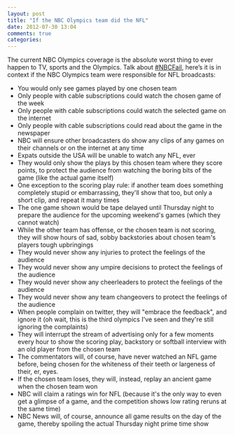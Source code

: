 ```yaml
---
layout: post
title: "If the NBC Olympics team did the NFL"
date: 2012-07-30 13:04
comments: true
categories: 
---
```


The current NBC Olympics coverage is the absolute worst thing to ever happen to TV, sports and the Olympics. Talk about [#NBCFail](https://twitter.com/#!/search/%23nbcfail), here’s it is in context if the NBC Olympics team were responsible for NFL broadcasts:

- You would only see games played by one chosen team
- Only people with cable subscriptions could watch the chosen game of the week
- Only people with cable subscriptions could watch the selected game on the internet
- Only people with cable subscriptions could read about the game in the newspaper
- NBC will ensure other broadcasters do show any clips of any games on their channels or on the internet at any time
- Expats outside the USA will be unable to watch any NFL, ever
- They would only show the plays by this chosen team where they score points, to protect the audience from watching the boring bits of the game (like the actual game itself)
- One exception to the scoring play rule: if another team does something completely stupid or embarrassing, they'll show that too, but only a short clip, and repeat it many times
- The one game shown would be tape delayed until Thursday night to prepare the audience for the upcoming weekend's games (which they cannot watch)
- While the other team has offense, or the chosen team is not scoring, they will show hours of sad, sobby backstories about chosen team's players tough upbringings
- They would never show any injuries to protect the feelings of the audience
- They would never show any umpire decisions to protect the feelings of the audience
- They would never show any cheerleaders to protect the feelings of the audience
- They would never show any team changeovers to protect the feelings of the audience
- When people complain on twitter, they will "embrace the feedback", and ignore it (oh wait, this is the third olympics I've seen and they're still ignoring the complaints)
- They will interrupt the stream of advertising only for a few moments every hour to show the scoring play, backstory or softball interview with an old player from the chosen team
- The commentators will, of course, have never watched an NFL game before, being chosen for the whiteness of their teeth or largeness of their, er, eyes.
- If the chosen team loses, they will, instead, replay an ancient game when the chosen team won
- NBC will claim a ratings win for NFL (because it's the only way to even get a glimpse of a game, and the competition shows low rating reruns at the same time)
- NBC News will, of course, announce all game results on the day of the game, thereby spoiling the actual Thursday night prime time show